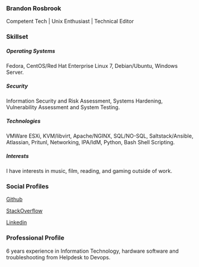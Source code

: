 ### Brandon Rosbrook

Competent Tech | Unix Enthusiast | Technical Editor

### Skillset

##### Operating Systems 
Fedora, CentOS/Red Hat Enterprise Linux 7, Debian/Ubuntu, Windows Server. 
##### Security 
Information Security and Risk Assessment, Systems Hardening, Vulnerability Assessment and System Testing. 
##### Technologies 
VMWare ESXi, KVM/libvirt, Apache/NGINX, SQL/NO-SQL, Saltstack/Ansible, Atlassian, Pritunl, Networking, IPA/IdM, Python, Bash Shell Scripting. 
##### Interests 
I have interests in music, film, reading, and gaming outside of work.

### Social Profiles

   [Github](https://github.com/techwwwyzzerd/)
    
   [StackOverflow](https://stackoverflow.com/users/11984824/techwwwyzzerd)
    
   [Linkedin](https://www.linkedin.com/in/brandon-rosbrook-93a774190)


### Professional Profile

6 years experience in Information Technology, hardware software and troubleshooting from Helpdesk to Devops. 
